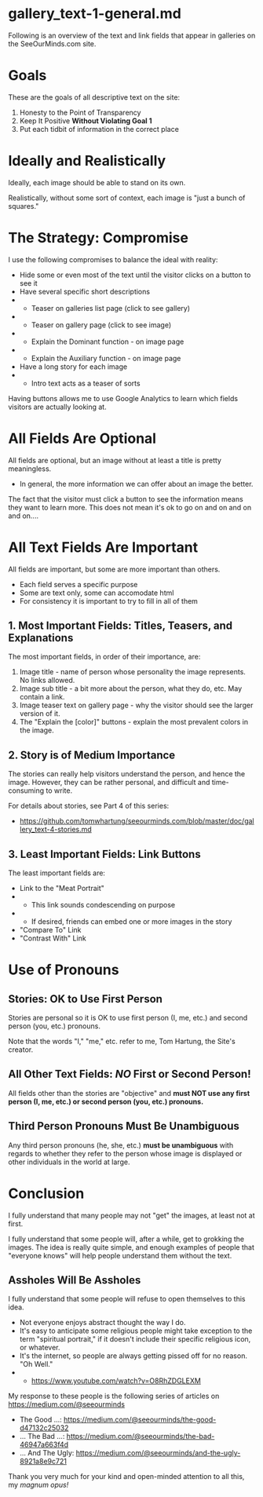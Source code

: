 
# gallery_text-1-general.md

Following is an overview of the text and link fields that appear in galleries on the SeeOurMinds.com site.

# Goals

These are the goals of all descriptive text on the site:

1. Honesty to the Point of Transparency
2. Keep It Positive **Without Violating Goal 1**
3. Put each tidbit of information in the correct place

# Ideally and Realistically

Ideally, each image should be able to stand on its own.

Realistically, without some sort of context, each image is "just a bunch of squares."

# The Strategy: Compromise

I use the following compromises to balance the ideal with reality:

- Hide some or even most of the text until the visitor clicks on a button to see it
- Have several specific short descriptions
- - Teaser on galleries list page (click to see gallery)
- - Teaser on gallery page (click to see image)
- - Explain the Dominant function - on image page
- - Explain the Auxiliary function - on image page
- Have a long story for each image
- - Intro text acts as a teaser of sorts

Having buttons allows me to use Google Analytics to learn which fields visitors are actually looking at.

# All Fields Are Optional

All fields are optional, but an image without at least a title is pretty meaningless.

- In general, the more information we can offer about an image the better.

The fact that the visitor must click a button to see the information means they want to learn more.
This does not mean it's ok to go on and on and on and on....

# All Text Fields Are Important

All fields are important, but some are more important than others.

- Each field serves a specific purpose
- Some are text only, some can accomodate html
- For consistency it is important to try to fill in all of them

## 1. Most Important Fields: Titles, Teasers, and Explanations

The most important fields, in order of their importance, are:

1. Image title - name of person whose personality the image represents.  No links allowed.
2. Image sub title - a bit more about the person, what they do, etc.  May contain a link.
3. Image teaser text on gallery page - why the visitor should see the larger version of it.
4. The "Explain the [color]" buttons - explain the most prevalent colors in the image.

## 2. Story is of Medium Importance

The stories can really help visitors understand the person, and hence the image.
However, they can be rather personal, and difficult and time-consuming to write.

For details about stories, see Part 4 of this series:

- https://github.com/tomwhartung/seeourminds.com/blob/master/doc/gallery_text-4-stories.md

## 3. Least Important Fields: Link Buttons

The least important fields are:

- Link to the "Meat Portrait"
- - This link sounds condescending on purpose
- - If desired, friends can embed one or more images in the story
- "Compare To" Link
- "Contrast With" Link

# Use of Pronouns

## Stories: OK to Use First Person

Stories are personal so it is OK to use first person (I, me, etc.) and second person (you, etc.) pronouns.

Note that the words "I," "me," etc. refer to me, Tom Hartung, the Site's creator.

## All Other Text Fields: *NO* First or Second Person!

All fields other than the stories are "objective" and
**must NOT use any first person (I, me, etc.) or second person (you, etc.) pronouns.**

## Third Person Pronouns **Must** Be Unambiguous

Any third person pronouns (he, she, etc.) **must be unambiguous** with regards to whether they refer to the
person whose image is displayed or other individuals in the world at large.

# Conclusion

I fully understand that many people may not "get" the images, at least not at first.

I fully understand that some people will, after a while, get to grokking the images.
The idea is really quite simple, and enough examples of people that "everyone knows"
will help people understand them without the text.

## Assholes Will Be Assholes

I fully understand that some people will refuse to open themselves to this idea.

- Not everyone enjoys abstract thought the way I do.
- It's easy to anticipate some religious people might take exception to the term "spiritual portrait,"
if it doesn't include their specific religious icon, or whatever.
- It's the internet, so people are always getting pissed off for no reason.  "Oh Well."
- - https://www.youtube.com/watch?v=O8RhZDGLEXM

My response to these people is the following series of articles on https://medium.com/@seeourminds

- The Good ...: https://medium.com/@seeourminds/the-good-d47132c25032
- ... The Bad ...: https://medium.com/@seeourminds/the-bad-46947a663f4d
- ... And The Ugly: https://medium.com/@seeourminds/and-the-ugly-8921a8e9c721

Thank you very much for your kind and open-minded attention to all this, my *magnum opus!*

